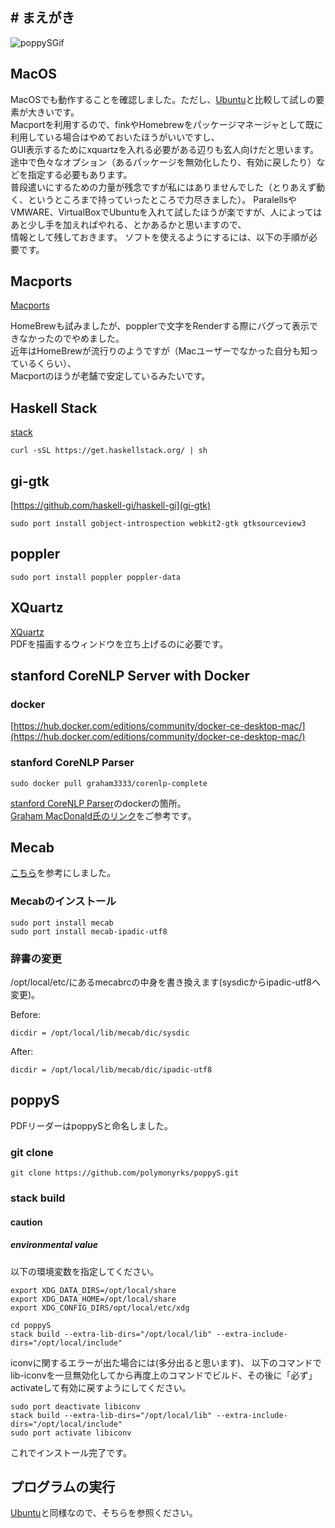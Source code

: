 ## # まえがき
![poppySGif](./poppySMovieJP.gif)
 
## MacOS
MacOSでも動作することを確認しました。ただし、[Ubuntu](./READMEJP.md)と比較して試しの要素が大きいです。  
Macportを利用するので、finkやHomebrewをパッケージマネージャとして既に利用している場合はやめておいたほうがいいですし、  
GUI表示するためにxquartzを入れる必要がある辺りも玄人向けだと思います。  
途中で色々なオプション（あるパッケージを無効化したり、有効に戻したり）などを指定する必要もあります。  
普段遣いにするための力量が残念ですが私にはありませんでした（とりあえず動く、というところまで持っていったところで力尽きました）。
ParalellsやVMWARE、VirtualBoxでUbuntuを入れて試したほうが楽ですが、人によってはあと少し手を加えればやれる、とかあるかと思いますので、  
情報として残しておきます。
ソフトを使えるようにするには、以下の手順が必要です。  
## Macports
[Macports](https://www.macports.org/)  

HomeBrewも試みましたが、popplerで文字をRenderする際にバグって表示できなかったのでやめました。  
近年はHomeBrewが流行りのようですが（Macユーザーでなかった自分も知っているくらい）、  
Macportのほうが老舗で安定しているみたいです。  
## Haskell Stack
[stack](https://docs.haskellstack.org/en/stable/README/)
```shell
curl -sSL https://get.haskellstack.org/ | sh
```
## gi-gtk
[https://github.com/haskell-gi/haskell-gi](gi-gtk)
```shell
sudo port install gobject-introspection webkit2-gtk gtksourceview3
```
## poppler
```shell
sudo port install poppler poppler-data
```
## XQuartz
[XQuartz](https://www.xquartz.org/)  
PDFを描画するウィンドウを立ち上げるのに必要です。  
## stanford CoreNLP Server with Docker
### docker
[https://hub.docker.com/editions/community/docker-ce-desktop-mac/](https://hub.docker.com/editions/community/docker-ce-desktop-mac/)
### stanford CoreNLP Parser
```shell
sudo docker pull graham3333/corenlp-complete
```
[stanford CoreNLP Parser](https://stanfordnlp.github.io/CoreNLP/other-languages.html)のdockerの箇所。  
[Graham MacDonald氏のリンク](https://hub.docker.com/r/graham3333/corenlp-complete)をご参考です。  
## Mecab
[こちら](https://joppot.info/2013/12/08/80)を参考にしました。
### Mecabのインストール
```shell
sudo port install mecab
sudo port install mecab-ipadic-utf8
```
### 辞書の変更
/opt/local/etc/にあるmecabrcの中身を書き換えます(sysdicからipadic-utf8へ変更)。

Before:
```shell
dicdir = /opt/local/lib/mecab/dic/sysdic
```

After:
```shell
dicdir = /opt/local/lib/mecab/dic/ipadic-utf8
```


## poppyS
PDFリーダーはpoppySと命名しました。  
### git clone
```shell
git clone https://github.com/polymonyrks/poppyS.git
```
### stack build
#### caution
##### environmental value
以下の環境変数を指定してください。
```shell
export XDG_DATA_DIRS=/opt/local/share
export XDG_DATA_HOME=/opt/local/share
export XDG_CONFIG_DIRS/opt/local/etc/xdg
```

```shell
cd poppyS
stack build --extra-lib-dirs="/opt/local/lib" --extra-include-dirs="/opt/local/include"
```
iconvに関するエラーが出た場合には(多分出ると思います)、
以下のコマンドでlib-iconvを一旦無効化してから再度上のコマンドでビルド、その後に「必ず」activateして有効に戻すようにしてください。  
```shell
sudo port deactivate libiconv
stack build --extra-lib-dirs="/opt/local/lib" --extra-include-dirs="/opt/local/include"
sudo port activate libiconv
```

これでインストール完了です。
## プログラムの実行
[Ubuntu](./READMEJP.md)と同様なので、そちらを参照ください。
